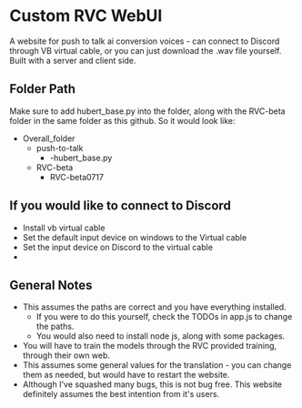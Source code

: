 # Custom RVC WebUI
A website for push to talk ai conversion voices - can connect to Discord through VB virtual cable, or you can just download the .wav file yourself. Built with a server and client side.


## Folder Path
Make sure to add hubert_base.py into the folder, along with the RVC-beta folder in the same folder as this github. So it would look like:

- Overall_folder
  - push-to-talk
    - -hubert_base.py
  - RVC-beta
    - RVC-beta0717
  
## If you would like to connect to Discord
- Install vb virtual cable 
- Set the default input device on windows to the Virtual cable
- Set the input device on Discord to the virtual cable
- 

## General Notes
- This assumes the paths are correct and you have everything installed.
  - If you were to do this yourself, check the TODOs in app.js to change the paths.
  - You would also need to install node js, along with some packages.
- You will have to train the models through the RVC provided training, through their own web.
- This assumes some general values for the translation - you can change them as needed, but would have to restart the website.
- Although I've squashed many bugs, this is not bug free. This website definitely assumes the best intention from it's users. 
